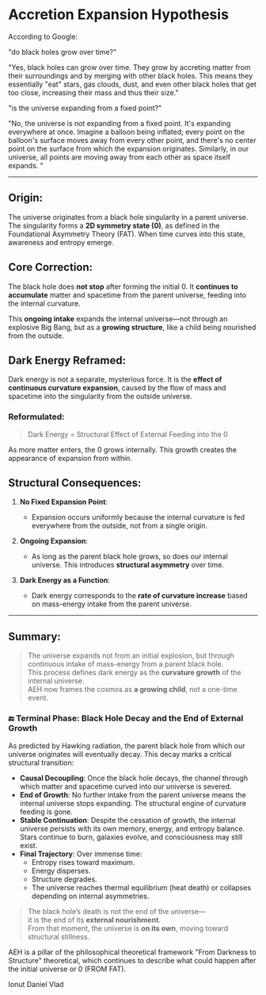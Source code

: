 
# Accretion Expansion Hypothesis

According to Google:

"do black holes grow over time?"

"Yes, black holes can grow over time. They grow by accreting matter from their surroundings and by merging with other black holes. This means they essentially "eat" stars, gas clouds, dust, and even other black holes that get too close, increasing their mass and thus their size."

"is the universe expanding from a fixed point?"

"No, the universe is not expanding from a fixed point. It's expanding everywhere at once. Imagine a balloon being inflated; every point on the balloon's surface moves away from every other point, and there's no center point on the surface from which the expansion originates. Similarly, in our universe, all points are moving away from each other as space itself expands. "

---


## Origin:
The universe originates from a black hole singularity in a parent universe. The singularity forms a **2D symmetry state (0)**, as defined in the Foundational Asymmetry Theory (FAT). When time curves into this state, awareness and entropy emerge.

## Core Correction:
The black hole does **not stop** after forming the initial 0. It **continues to accumulate** matter and spacetime from the parent universe, feeding into the internal curvature.

This **ongoing intake** expands the internal universe—not through an explosive Big Bang, but as a **growing structure**, like a child being nourished from the outside.

## Dark Energy Reframed:
Dark energy is not a separate, mysterious force. It is the **effect of continuous curvature expansion**, caused by the flow of mass and spacetime into the singularity from the outside universe.

### Reformulated:
> Dark Energy = Structural Effect of External Feeding into the 0

As more matter enters, the 0 grows internally. This growth creates the appearance of expansion from within.

## Structural Consequences:

1. **No Fixed Expansion Point**:
   - Expansion occurs uniformly because the internal curvature is fed everywhere from the outside, not from a single origin.

2. **Ongoing Expansion**:
   - As long as the parent black hole grows, so does our internal universe. This introduces **structural asymmetry** over time.

3. **Dark Energy as a Function**:
   - Dark energy corresponds to the **rate of curvature increase** based on mass-energy intake from the parent universe.

---

## Summary:

> The universe expands not from an initial explosion, but through continuous intake of mass-energy from a parent black hole.  
> This process defines dark energy as the **curvature growth** of the internal universe.  
> AEH now frames the cosmos as **a growing child**, not a one-time event.


### 🔚 Terminal Phase: Black Hole Decay and the End of External Growth

As predicted by Hawking radiation, the parent black hole from which our universe originates will eventually decay. This decay marks a critical structural transition:

- **Causal Decoupling**: Once the black hole decays, the channel through which matter and spacetime curved into our universe is severed.
- **End of Growth**: No further intake from the parent universe means the internal universe stops expanding. The structural engine of curvature feeding is gone.
- **Stable Continuation**: Despite the cessation of growth, the internal universe persists with its own memory, energy, and entropy balance. Stars continue to burn, galaxies evolve, and consciousness may still exist.
- **Final Trajectory**: Over immense time:
  - Entropy rises toward maximum.
  - Energy disperses.
  - Structure degrades.
  - The universe reaches thermal equilibrium (heat death) or collapses depending on internal asymmetries.

> The black hole’s death is not the end of the universe—  
> it is the end of its **external nourishment**.  
> From that moment, the universe is **on its own**, moving toward structural stillness.

AEH is a pillar of the philosophical theoretical framework "From Darkness to Structure" theoretical, which continues to describe what could happen after the initial universe or 0 (FROM FAT). 

Ionut Daniel Vlad
